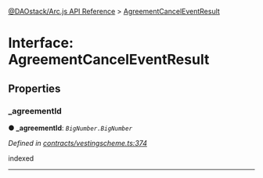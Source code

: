 [@DAOstack/Arc.js API Reference](../README.md) > [AgreementCancelEventResult](../interfaces/agreementcanceleventresult.md)



# Interface: AgreementCancelEventResult


## Properties
<a id="_agreementid"></a>

###  _agreementId

**●  _agreementId**:  *`BigNumber.BigNumber`* 

*Defined in [contracts/vestingscheme.ts:374](https://github.com/daostack/arc.js/blob/6909d59/lib/contracts/vestingscheme.ts#L374)*



indexed




___


